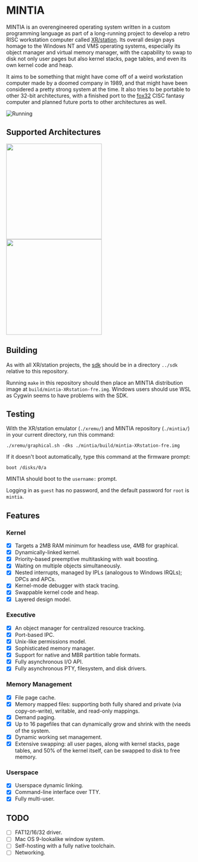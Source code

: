 # MINTIA

MINTIA is an overengineered operating system written in a custom programming
language as part of a long-running project to develop a retro RISC workstation
computer called [XR/station](https://github.com/xrarch/xremu). Its overall
design pays homage to the Windows NT and VMS operating systems, especially its
object manager and virtual memory manager, with the capability to swap to disk
not only user pages but also kernel stacks, page tables, and even its own kernel
code and heap.

It aims to be something that might have come off of a weird workstation
computer made by a doomed company in 1989, and that might have been considered
a pretty strong system at the time. It also tries to be portable to other
32-bit architectures, with a finished port to the [fox32](https://github.com/fox32-arch/fox32)
CISC fantasy computer and planned future ports to other architectures as well.

![Running](https://raw.githubusercontent.com/xrarch/mintia/main/screenshot.png)

## Supported Architectures

<a href="https://github.com/xrarch/xremu"><img src="https://raw.githubusercontent.com/xrarch/mintia/main/badge-17032.png" width="256"></a>
<a href="https://github.com/fox32-arch/fox32"><img src="https://raw.githubusercontent.com/xrarch/mintia/main/badge-fox32.png" width="256"></a>

## Building

As with all XR/station projects, the [sdk](http://github.com/xrarch/sdk) should be in a directory `../sdk` relative to this repository.

Running `make` in this repository should then place an MINTIA distribution image at `build/mintia-XRstation-fre.img`. Windows users should use WSL as Cygwin seems to have problems with the SDK.

## Testing

With the XR/station emulator (`./xremu/`) and MINTIA repository (`./mintia/`) in your current directory, run this command:

`./xremu/graphical.sh -dks ./mintia/build/mintia-XRstation-fre.img`

If it doesn't boot automatically, type this command at the firmware prompt:

`boot /disks/0/a`

MINTIA should boot to the `username:` prompt.

Logging in as `guest` has no password, and the default password for `root` is `mintia`.

## Features

### Kernel

- [x] Targets a 2MB RAM minimum for headless use, 4MB for graphical.
- [x] Dynamically-linked kernel.
- [x] Priority-based preemptive multitasking with wait boosting.
- [x] Waiting on multiple objects simultaneously.
- [x] Nested interrupts, managed by IPLs (analogous to Windows IRQLs); DPCs and APCs.
- [x] Kernel-mode debugger with stack tracing.
- [x] Swappable kernel code and heap.
- [x] Layered design model.

### Executive

- [x] An object manager for centralized resource tracking.
- [x] Port-based IPC.
- [x] Unix-like permissions model.
- [x] Sophisticated memory manager.
- [x] Support for native and MBR partition table formats.
- [x] Fully asynchronous I/O API.
- [x] Fully asynchronous PTY, filesystem, and disk drivers.

### Memory Management

- [x] File page cache.
- [x] Memory mapped files: supporting both fully shared and private (via copy-on-write), writable, and read-only mappings.
- [x] Demand paging.
- [x] Up to 16 pagefiles that can dynamically grow and shrink with the needs of the system.
- [x] Dynamic working set management.
- [x] Extensive swapping: all user pages, along with kernel stacks, page tables, and 50% of the kernel itself, can be swapped to disk to free memory.

### Userspace

- [x] Userspace dynamic linking.
- [x] Command-line interface over TTY.
- [x] Fully multi-user.

## TODO

- [ ] FAT12/16/32 driver.
- [ ] Mac OS 9-lookalike window system.
- [ ] Self-hosting with a fully native toolchain.
- [ ] Networking.